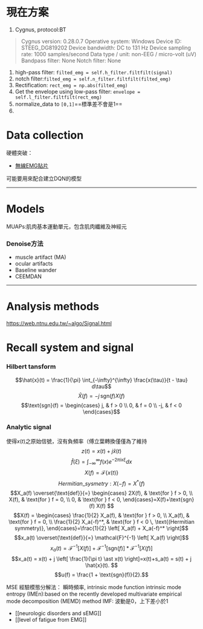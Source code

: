 # 現在方案
1. Cygnus, protocol:BT 
>Cygnus version: 0.28.0.7
>Operative system: Windows
>Device ID: STEEG_DG819202
>Device bandwidth: DC to 131 Hz
>Device sampling rate: 1000 samples/second
>Data type / unit: non-EEG / micro-volt (uV)
>Bandpass filter: None
>Notch filter: None

1. high-pass filter: `filted_emg = self.h_filter.filtfilt(signal)`
2. notch filter:`filted_emg = self.n_filter.filtfilt(filted_emg)`
3. Rectification: `rect_emg = np.abs(filted_emg)`
4. Get the envelope using low-pass filter: `envelope = self.l_filter.filtfilt(rect_emg)`
5. normalize_data to `[0,1]`==標準差不會是1==
6. 
# Data collection
硬體突破：
- [無線EMG貼片](https://www.bio-translational-exoskeleton.com/)

可能要用來配合建立DQN的模型

---
# Models
MUAPs:肌肉基本運動單元，包含肌肉纖維及神經元
### Denoise方法
- muscle artifact (MA)
- ocular artifacts
- Baseline wander
- CEEMDAN

---
# Analysis methods
https://web.ntnu.edu.tw/~algo/Signal.html
# Recall system and signal
### Hilbert tansform
$$\hat{x}(t) = \frac{1}{\pi} \int_{-\infty}^{\infty} \frac{x(\tau)}{t - \tau} d\tau$$
$$\hat{X}(f) = -j \, \text{sgn}(f) X(f)$$
$$\text{sgn}(f) =
\begin{cases}
j, & f > 0 \\
0, & f = 0 \\
-j, & f < 0
\end{cases}$$

### Analytic signal
使得$x(t)$之原始信號，沒有負頻率（傅立葉轉換僅僅為了維持
$$z(t) = x(t) + j \hat{x}(t)$$
$$\hat{f} (\xi)=\int_{-\infty}^{\infty}f(x)e^{-2\pi ix\xi}dx$$
$$X(f) = \mathscr{F}\{x(t)\}$$
$$Hermitian\_sysmetry:X(-f) = X^*(f)$$
$$X_a(f) \overset{\text{def}}{=} 
\begin{cases} 
2X(f), & \text{for } f > 0, \\
X(f), & \text{for } f = 0, \\
0, & \text{for } f < 0,
\end{cases}=X(f)+\text{sgn}(f) X(f)
$$
$$X(f) = 
\begin{cases}
\frac{1}{2} X_a(f), & \text{for } f > 0, \\
X_a(f), & \text{for } f = 0, \\
\frac{1}{2} X_a(-f)^*, & \text{for } f < 0 \, \text{(Hermitian symmetry)},
\end{cases}=\frac{1}{2} \left[ X_a(f) + X_a(-f)^* \right]$$
$$x_a(t) \overset{\text{def}}{=} \mathcal{F}^{-1} \left[ X_a(f) \right]$$
$$x_a(t) = \mathcal{F}^{-1} \left[ X(f) \right] + \mathcal{F}^{-1} \left[ \text{sgn}(f) \right] \ast \mathcal{F}^{-1} \left[ X(f) \right]$$
$$x_a(t) = x(t) + j \left[ \frac{1}{\pi t} \ast x(t) \right]=x(t)+s_a(t) = s(t) + j \hat{x}(t).
$$
$$u(f) = \frac{1 + \text{sgn}(f)}{2}.$$

MSE
經驗模態分解法：
瞬時頻率, intrinsic mode function
intrinsic mode entropy (IMEn):based on the recently developed multivariate empirical mode decomposition (MEMD) method
IMF: 波動是0，上下差小於1

- [[neurologic disorders and sEMG]]
- [[level of fatigue from EMG]]